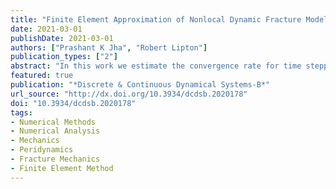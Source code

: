 ```yaml
---
title: "Finite Element Approximation of Nonlocal Dynamic Fracture Models"
date: 2021-03-01
publishDate: 2021-03-01
authors: ["Prashant K Jha", "Robert Lipton"]
publication_types: ["2"]
abstract: "In this work we estimate the convergence rate for time stepping schemes applied to nonlocal dynamic fracture modeling. Here we use the nonlocal formulation given by the bond based peridynamic equation of motion. We begin by establishing the existence of $H^2$ peridynamic solutions over any finite time interval. For this model the gradients can become large and steep slopes appear and localize when the non-locality of the model tends to zero. In this treatment spatial approximation by finite elements are used. We consider the central-difference scheme for time discretization and linear finite elements for discretization in the spatial variable. The fully discrete scheme is shown to converge to the actual $H^2$ solution in the mean square norm at the rate $C_t\\Delta t + C_s h^2/\\epsilon^2$. Here $h$ is the mesh size, $\\epsilon$ is the length scale of nonlocal interaction and $\\Delta t$ is the time step. The constants $C_t$ and $C_s$ are independent of $\\Delta t$ and $h$. In the absence of nonlinearity a CFL like condition for the energy stability of the central difference time discretization scheme is developed. As an example we consider Plexiglass and compute constants in the a-priori error bound."
featured: true
publication: "*Discrete & Continuous Dynamical Systems-B*"
url_source: "http://dx.doi.org/10.3934/dcdsb.2020178"
doi: "10.3934/dcdsb.2020178"
tags:
- Numerical Methods
- Numerical Analysis
- Mechanics
- Peridynamics
- Fracture Mechanics
- Finite Element Method
---
```


